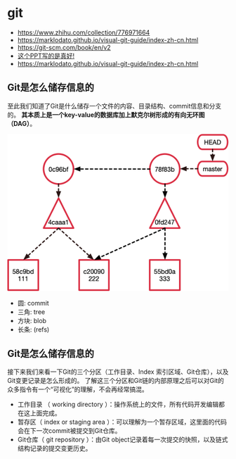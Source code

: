 # git

- https://www.zhihu.com/collection/776971664
- https://marklodato.github.io/visual-git-guide/index-zh-cn.html
- https://git-scm.com/book/en/v2
- [这个PPT写的是真好!](https://www.lzane.com/slide/git-under-the-hood/#/)
- https://marklodato.github.io/visual-git-guide/index-zh-cn.html


## Git是怎么储存信息的

至此我们知道了Git是什么储存一个文件的内容、目录结构、commit信息和分支的。
**其本质上是一个key-value的数据库加上默克尔树形成的有向无环图（DAG）**。

![](./git-1.png)

- 圆: commit
- 三角: tree
- 方块: blob
- 长条: (refs)

## Git是怎么储存信息的

接下来我们来看一下Git的三个分区（工作目录、Index 索引区域、Git仓库），以及Git变更记录是怎么形成的。
了解这三个分区和Git链的内部原理之后可以对Git的众多指令有一个“可视化”的理解，不会再经常搞混。

- 工作目录 （ working directory ）：操作系统上的文件，所有代码开发编辑都在这上面完成。
- 暂存区（ index or staging area ）：可以理解为一个暂存区域，这里面的代码会在下一次commit被提交到Git仓库。
- Git仓库（ git repository ）：由Git object记录着每一次提交的快照，以及链式结构记录的提交变更历史。

